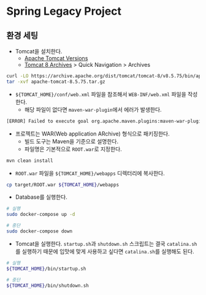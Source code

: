 # Spring Legacy Project

## 환경 세팅

- Tomcat을 설치한다.
  - [Apache Tomcat Versions](https://tomcat.apache.org/whichversion.html)
  - [Tomcat 8 Archives](https://tomcat.apache.org/download-80.cgi) > Quick Navigation > Archives

```bash
curl -LO https://archive.apache.org/dist/tomcat/tomcat-8/v8.5.75/bin/apache-tomcat-8.5.75.tar.gz
tar -xvf apache-tomcat-8.5.75.tar.gz
```

- `${TOMCAT_HOME}/conf/web.xml` 파일을 참조해서 `WEB-INF/web.xml` 파일을 작성한다.
  - 해당 파일이 없다면 `maven-war-plugin`에서 에러가 발생한다.

```bash
[ERROR] Failed to execute goal org.apache.maven.plugins:maven-war-plugin:3.2.1:war (default-war) on project legacy: Error assembling WAR: webxml attribute is required (or pre-existing WEB-INF/web.xml if executing in update mode) -> [Help 1]
```

- 프로젝트는 WAR(Web application ARchive) 형식으로 패키징한다.
  - 빌드 도구는 Maven을 기준으로 설명한다.
  - 파일명은 기본적으로 `ROOT.war`로 지정한다.

```bash
mvn clean install
```

- `ROOT.war` 파일을 `${TOMCAT_HOME}/webapps` 디렉터리에 복사한다.

```bash
cp target/ROOT.war ${TOMCAT_HOME}/webapps
```

- Database를 실행한다.

```bash
# 실행
sudo docker-compose up -d

# 중단
sudo docker-compose down
```

- Tomcat을 실행한다.
  `startup.sh`과 `shutdown.sh` 스크립트는 결국 `catalina.sh`를 실행하기 때문에
  입맛에 맞게 사용하고 싶다면 `catalina.sh`를 실행해도 된다.

```bash
# 실행
${TOMCAT_HOME}/bin/startup.sh

# 중단
${TOMCAT_HOME}/bin/shutdown.sh
```
